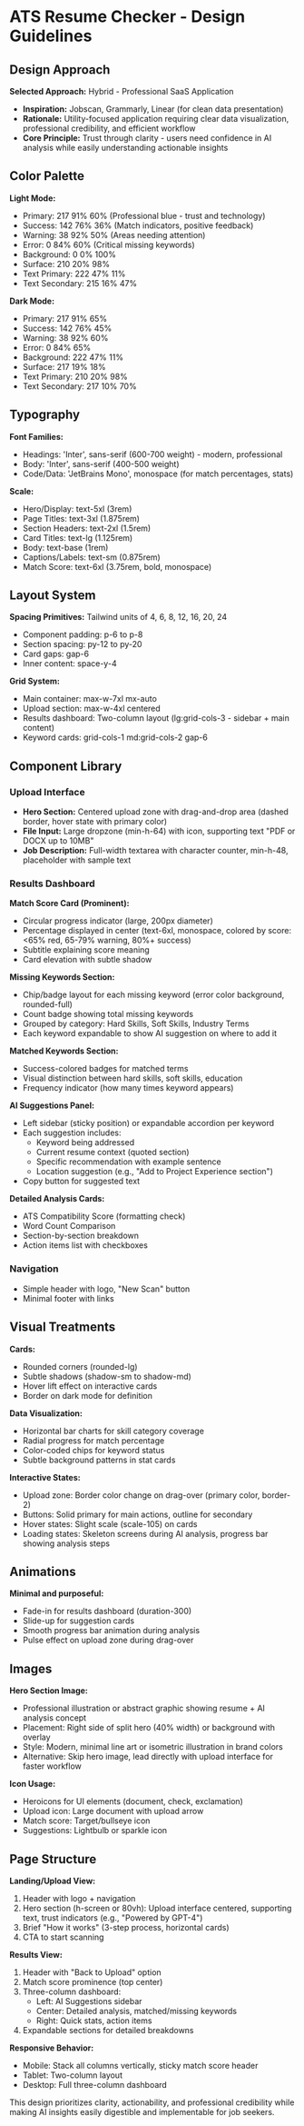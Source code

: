 # ATS Resume Checker - Design Guidelines

## Design Approach

**Selected Approach:** Hybrid - Professional SaaS Application
- **Inspiration:** Jobscan, Grammarly, Linear (for clean data presentation)
- **Rationale:** Utility-focused application requiring clear data visualization, professional credibility, and efficient workflow
- **Core Principle:** Trust through clarity - users need confidence in AI analysis while easily understanding actionable insights

## Color Palette

**Light Mode:**
- Primary: 217 91% 60% (Professional blue - trust and technology)
- Success: 142 76% 36% (Match indicators, positive feedback)
- Warning: 38 92% 50% (Areas needing attention)
- Error: 0 84% 60% (Critical missing keywords)
- Background: 0 0% 100%
- Surface: 210 20% 98%
- Text Primary: 222 47% 11%
- Text Secondary: 215 16% 47%

**Dark Mode:**
- Primary: 217 91% 65%
- Success: 142 76% 45%
- Warning: 38 92% 60%
- Error: 0 84% 65%
- Background: 222 47% 11%
- Surface: 217 19% 18%
- Text Primary: 210 20% 98%
- Text Secondary: 217 10% 70%

## Typography

**Font Families:**
- Headings: 'Inter', sans-serif (600-700 weight) - modern, professional
- Body: 'Inter', sans-serif (400-500 weight)
- Code/Data: 'JetBrains Mono', monospace (for match percentages, stats)

**Scale:**
- Hero/Display: text-5xl (3rem)
- Page Titles: text-3xl (1.875rem)
- Section Headers: text-2xl (1.5rem)
- Card Titles: text-lg (1.125rem)
- Body: text-base (1rem)
- Captions/Labels: text-sm (0.875rem)
- Match Score: text-6xl (3.75rem, bold, monospace)

## Layout System

**Spacing Primitives:** Tailwind units of 4, 6, 8, 12, 16, 20, 24
- Component padding: p-6 to p-8
- Section spacing: py-12 to py-20
- Card gaps: gap-6
- Inner content: space-y-4

**Grid System:**
- Main container: max-w-7xl mx-auto
- Upload section: max-w-4xl centered
- Results dashboard: Two-column layout (lg:grid-cols-3 - sidebar + main content)
- Keyword cards: grid-cols-1 md:grid-cols-2 gap-6

## Component Library

### Upload Interface
- **Hero Section:** Centered upload zone with drag-and-drop area (dashed border, hover state with primary color)
- **File Input:** Large dropzone (min-h-64) with icon, supporting text "PDF or DOCX up to 10MB"
- **Job Description:** Full-width textarea with character counter, min-h-48, placeholder with sample text

### Results Dashboard

**Match Score Card (Prominent):**
- Circular progress indicator (large, 200px diameter)
- Percentage displayed in center (text-6xl, monospace, colored by score: <65% red, 65-79% warning, 80%+ success)
- Subtitle explaining score meaning
- Card elevation with subtle shadow

**Missing Keywords Section:**
- Chip/badge layout for each missing keyword (error color background, rounded-full)
- Count badge showing total missing keywords
- Grouped by category: Hard Skills, Soft Skills, Industry Terms
- Each keyword expandable to show AI suggestion on where to add it

**Matched Keywords Section:**
- Success-colored badges for matched terms
- Visual distinction between hard skills, soft skills, education
- Frequency indicator (how many times keyword appears)

**AI Suggestions Panel:**
- Left sidebar (sticky position) or expandable accordion per keyword
- Each suggestion includes:
  - Keyword being addressed
  - Current resume context (quoted section)
  - Specific recommendation with example sentence
  - Location suggestion (e.g., "Add to Project Experience section")
- Copy button for suggested text

**Detailed Analysis Cards:**
- ATS Compatibility Score (formatting check)
- Word Count Comparison
- Section-by-section breakdown
- Action items list with checkboxes

### Navigation
- Simple header with logo, "New Scan" button
- Minimal footer with links

## Visual Treatments

**Cards:** 
- Rounded corners (rounded-lg)
- Subtle shadows (shadow-sm to shadow-md)
- Hover lift effect on interactive cards
- Border on dark mode for definition

**Data Visualization:**
- Horizontal bar charts for skill category coverage
- Radial progress for match percentage
- Color-coded chips for keyword status
- Subtle background patterns in stat cards

**Interactive States:**
- Upload zone: Border color change on drag-over (primary color, border-2)
- Buttons: Solid primary for main actions, outline for secondary
- Hover states: Slight scale (scale-105) on cards
- Loading states: Skeleton screens during AI analysis, progress bar showing analysis steps

## Animations

**Minimal and purposeful:**
- Fade-in for results dashboard (duration-300)
- Slide-up for suggestion cards
- Smooth progress bar animation during analysis
- Pulse effect on upload zone during drag-over

## Images

**Hero Section Image:**
- Professional illustration or abstract graphic showing resume + AI analysis concept
- Placement: Right side of split hero (40% width) or background with overlay
- Style: Modern, minimal line art or isometric illustration in brand colors
- Alternative: Skip hero image, lead directly with upload interface for faster workflow

**Icon Usage:**
- Heroicons for UI elements (document, check, exclamation)
- Upload icon: Large document with upload arrow
- Match score: Target/bullseye icon
- Suggestions: Lightbulb or sparkle icon

## Page Structure

**Landing/Upload View:**
1. Header with logo + navigation
2. Hero section (h-screen or 80vh): Upload interface centered, supporting text, trust indicators (e.g., "Powered by GPT-4")
3. Brief "How it works" (3-step process, horizontal cards)
4. CTA to start scanning

**Results View:**
1. Header with "Back to Upload" option
2. Match score prominence (top center)
3. Three-column dashboard: 
   - Left: AI Suggestions sidebar
   - Center: Detailed analysis, matched/missing keywords
   - Right: Quick stats, action items
4. Expandable sections for detailed breakdowns

**Responsive Behavior:**
- Mobile: Stack all columns vertically, sticky match score header
- Tablet: Two-column layout
- Desktop: Full three-column dashboard

This design prioritizes clarity, actionability, and professional credibility while making AI insights easily digestible and implementable for job seekers.